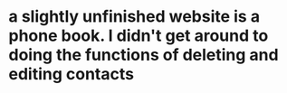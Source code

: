 # a slightly unfinished website is a phone book. I didn't get around to doing the functions of deleting and editing contacts
